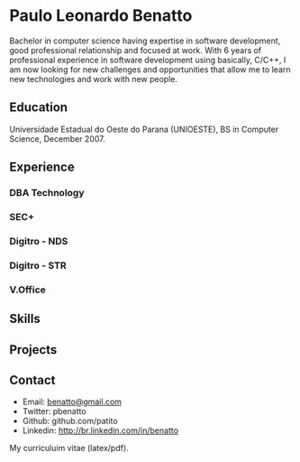 Paulo Leonardo Benatto
======================

Bachelor in computer science having expertise in software development, good professional relationship and focused at work.
With 6 years of professional experience in software development using basically, C/C++, I am now looking for new challenges and opportunities that allow me to learn new technologies and work with new people.

## Education

Universidade Estadual do Oeste do Parana (UNIOESTE), BS in Computer Science, December 2007.

## Experience

### DBA Technology

### SEC+

### Digitro - NDS

### Digitro - STR

### V.Office

## Skills

## Projects


## Contact

 * Email: benatto@gmail.com
 * Twitter: pbenatto
 * Github: github.com/patito
 * Linkedin: http://br.linkedin.com/in/benatto



My curriculuim vitae (latex/pdf).
